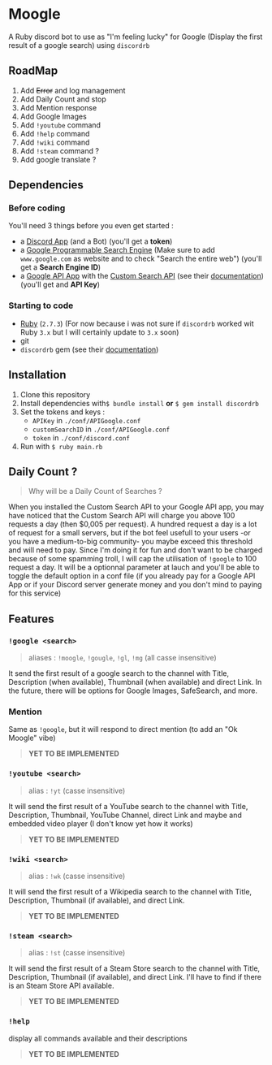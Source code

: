 # Moogle

A Ruby discord bot to use as "I'm feeling lucky" for Google (Display the first result of a google search) using `discordrb`

## RoadMap
1. Add ~~Error~~ and log management
1. Add Daily Count and stop
1. Add Mention response
1. Add Google Images
1. Add `!youtube` command
1. Add `!help` command
1. Add `!wiki` command
1. Add `!steam` command ?
1. Add google translate ?

## Dependencies
### Before coding
You'll need 3 things before you even get started :
- a [Discord App](https://discord.com/developers/applications) (and a Bot) (you'll get a **token**)
- a [Google Programmable Search Engine](https://programmablesearchengine.google.com) (Make sure to add `www.google.com` as website and to check "Search the entire web") (you'll get a **Search Engine ID**)
- a [Google API App](https://console.cloud.google.com) with the [Custom Search API](https://console.cloud.google.com/apis/library/customsearch.googleapis.com) (see their [documentation](https://developers.google.com/custom-search/v1/reference/rest/v1/cse/list)) (you'll get and **API Key**)

### Starting to code
- [Ruby](http://www.ruby-lang.org) (`2.7.3`) (For now because i was not sure if `discordrb` worked wit Ruby `3.x` but I will certainly update to `3.x` soon)
- git
- `discordrb` gem (see their [documentation](https://github.com/shardlab/discordrb))

## Installation
1. Clone this repository
2. Install dependencies with`$ bundle install`
**or** `$ gem install discordrb`
3. Set the tokens and keys :
	- `APIKey` in `./conf/APIGoogle.conf`
	- `customSearchID` in `./conf/APIGoogle.conf`
	- `token` in `./conf/discord.conf`
4. Run with `$ ruby main.rb`

## Daily Count ?
> Why will be a Daily Count of Searches ?

When you installed the Custom Search API to your Google API app, you may have noticed that the Custom Search API will charge you above 100 requests a day (then $0,005 per request).
A hundred request a day is a lot of request for a small servers, but if the bot feel usefull to your users -or you have a medium-to-big community- you maybe exceed this threshold and will need to pay.
Since I'm doing it for fun and don't want to be charged because of some spamming troll, I will cap the utilisation of `!google` to 100 request a day. It will be a optionnal parameter at lauch and you'll be able to toggle the default option in a conf file (if you already pay for a Google API App or if your Discord server generate money and you don't mind to paying for this service)

## Features
### `!google <search>`
> aliases : `!moogle`, `!gougle`, `!gl`, `!mg` (all casse insensitive)

It send the first result of a google search to the channel with Title, Description (when available), Thumbnail (when available) and direct Link.
In the future, there will be options for Google Images, SafeSearch, and more.

### Mention <search>
Same as `!google`, but it will respond to direct mention (to add an "Ok Moogle" vibe)
> **YET TO BE IMPLEMENTED**

### `!youtube <search>`
>alias : `!yt` (casse insensitive)

It will send the first result of a YouTube search to the channel with Title, Description, Thumbnail, YouTube Channel, direct Link and maybe and embedded video player (I don't know yet how it works)
> **YET TO BE IMPLEMENTED**

### `!wiki <search>`
>alias : `!wk` (casse insensitive)

It will send the first result of a Wikipedia search to the channel with Title, Description, Thumbnail (if available), and direct Link.
> **YET TO BE IMPLEMENTED**

### `!steam <search>`
>alias : `!st` (casse insensitive)

It will send the first result of a Steam Store search to the channel with Title, Description, Thumbnail (if available), and direct Link. I'll have to find if there is an Steam Store API available.
> **YET TO BE IMPLEMENTED**

### `!help`
display all commands available and their descriptions
> **YET TO BE IMPLEMENTED**
